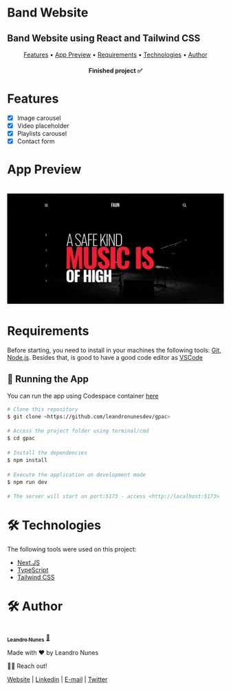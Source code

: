 # Band Website

## Band Website using React and Tailwind CSS

<p align="center">
 <a href="#features">Features</a> •
 <a href="#demo">App Preview</a> •
 <a href="#requirements">Requirements</a> •
 <a href="#technologies">Technologies</a> • 
 <a href="#author">Author</a>
</p>

<h4 align="center"> 
	Finished project ✅
</h4>

<h1 id="features">Features</h1>

- [x] Image carousel
- [x] Video placeholder
- [x] Playlists carousel
- [x] Contact form

<h1 id="demo">App Preview</h1>

<h1 align="center">
  <img alt="Band Website" title="#BandWebsite" src="./src/assets/images/band-website-demo.png" />
</h1>

<h1 id="requirements">Requirements</h1>

Before starting, you need to install in your machines the following tools:
[Git](https://git-scm.com), [Node.js](https://nodejs.org/en/).
Besides that, is good to have a good code editor as [VSCode](https://code.visualstudio.com/)

## 🎲 Running the App

You can run the app using Codespace container [here](https://leandronunesdev-silver-space-potato-q45qpxvp7qvc9r77.github.dev/)

```bash
# Clone this repository
$ git clone <https://github.com/leandronunesdev/gpac>

# Access the project folder using terminal/cmd
$ cd gpac

# Install the dependencies
$ npm install

# Execute the application on development mode
$ npm run dev

# The server will start on port:5173 - access <http://localhost:5173>

```

<h1 id="technologies">🛠 Technologies</h1>

The following tools were used on this project:

- [Next.JS](https://nextjs.org/)
- [TypeScript](https://www.typescriptlang.org/)
- [Tailwind CSS](https://tailwindcss.com/)

<h1 id="author">🛠 Author</h1>

<a href="https://github.com/leandronunesdev">
 <img style="border-radius: 50%;" src="https://avatars.githubusercontent.com/u/60386045?s=460&u=b81d71f87ddbf5a2da61abf86227ede788de7d32&v=4" width="100px;" alt=""/>
 <br />
 <sub><b>Leandro Nunes</b></sub></a> <a href="https://github.com/leandronunesdev" title="Leandro">🚀</a>

Made with ❤️ by Leandro Nunes

👋🏽 Reach out!

<a href="https://leandronunes.dev/" target="_blank" rel="noreferrer">Website<a> |
<a href="https://www.linkedin.com/in/leandronunesdev/" target="_blank" rel="noreferrer">Linkedin<a> |
<a href="mailto:nunes.pessoal@gmail.com">E-mail<a> |
<a href="https://twitter.com/leandro_nunes" target="_blank" rel="noreferrer">Twitter<a>
